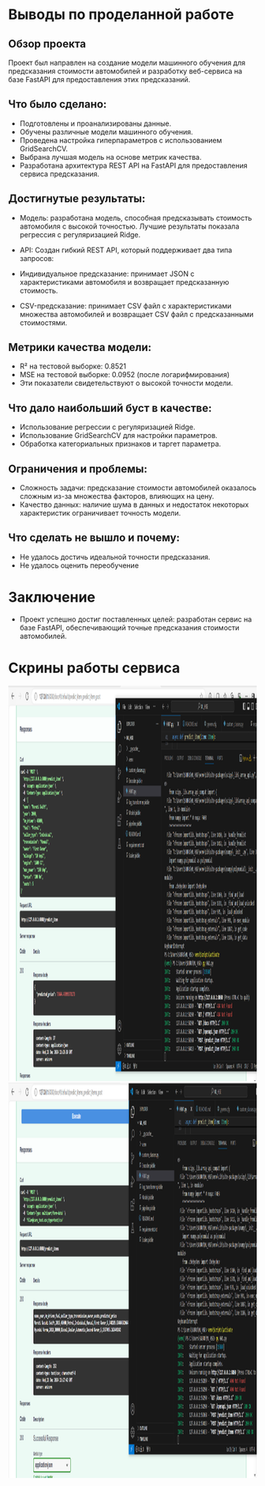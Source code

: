 # Выводы по проделанной работе
## Обзор проекта

Проект был направлен на создание модели машинного обучения для предсказания стоимости автомобилей и разработку веб-сервиса на базе FastAPI для предоставления этих предсказаний.

## Что было сделано:
- Подготовлены и проанализированы данные.
- Обучены различные модели машинного обучения.
- Проведена настройка гиперпараметров с использованием GridSearchCV.
- Выбрана лучшая модель на основе метрик качества.
- Разработана архитектура REST API на FastAPI для предоставления сервиса предсказания.

## Достигнутые результаты:
- Модель: разработана модель, способная предсказывать стоимость автомобиля с высокой точностью. Лучшие результаты показала регрессия с регуляризацией Ridge.

- API: Создан гибкий REST API, который поддерживает два типа запросов:

- Индивидуальное предсказание: принимает JSON с характеристиками автомобиля и возвращает предсказанную стоимость.

- CSV-предсказание: принимает CSV файл с характеристиками множества автомобилей и возвращает CSV файл с предсказанными стоимостями.

## Метрики качества модели:

- R² на тестовой выборке: 0.8521
- MSE на тестовой выборке: 0.0952 (после логарифмирования)
- Эти показатели свидетельствуют о высокой точности модели.

## Что дало наибольший буст в качестве:
- Использование регрессии с регуляризацией Ridge.
- Использование GridSearchCV для настройки параметров.
- Обработка категориальных признаков и таргет параметра.

## Ограничения и проблемы:
- Сложность задачи: предсказание стоимости автомобилей оказалось сложным из-за множества факторов, влияющих на цену.
- Качество данных: наличие шума в данных и недостаток некоторых характеристик ограничивает точность модели.

## Что сделать не вышло и почему:
- Не удалось достичь идеальной точности предсказания.
- Не удалось оценить переобучение

# Заключение
- Проект успешно достиг поставленных целей: разработан сервис на базе FastAPI, обеспечивающий точные предсказания стоимости автомобилей.

# Скрины работы сервиса
<img src="https://github.com/startde/ML_HSE_HW1/blob/main/FastApi_predict_item.png" alt="Predict item" height="800" width="600">
<img src="https://github.com/startde/ML_HSE_HW1/blob/main/FastApi_predict_items.png" alt="Predict items" height="800" width="600">
